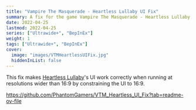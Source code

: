 ```yaml
---
title: "Vampire The Masquerade - Heartless Lullaby UI Fix"
summary: A fix for the game Vampire The Masquerade - Heartless Lullaby's UI when played at ultrawide and wider resolutions
date: 2022-04-25
lastmod: 2022-04-25
series: ["Ultrawide+", "BepInEx"]
weight: 1
tags: ["Ultrawide+", "BepInEx"]
cover:
  image: "images/VTMHeartlessUIFix.jpg"
  hiddenInList: false
---
```


This fix makes [Heartless Lullaby](https://store.steampowered.com/app/1926120/Vampire_The_Masquerade__Heartless_Lullaby/)'s UI work correctly when running at resolutions wider than 16:9 by constraining the UI to 16:9.

https://github.com/PhantomGamers/VTM_Heartless_UI_Fix?tab=readme-ov-file